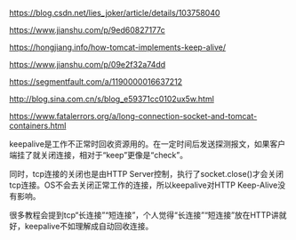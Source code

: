 https://blog.csdn.net/lies_joker/article/details/103758040

https://www.jianshu.com/p/9ed60827177c

https://hongjiang.info/how-tomcat-implements-keep-alive/

https://www.jianshu.com/p/09e2f32a74dd



https://segmentfault.com/a/1190000016637212

http://blog.sina.com.cn/s/blog_e59371cc0102ux5w.html





https://www.fatalerrors.org/a/long-connection-socket-and-tomcat-containers.html



keepalive是工作不正常时回收资源用的。在一定时间后发送探测报文，如果客户端挂了就关闭连接，相对于“keep”更像是“check”。



同时，tcp连接的关闭也是由HTTP Server控制，执行了socket.close()才会关闭tcp连接。OS不会去关闭正常工作的连接，所以keepalive对HTTP Keep-Alive没有影响。



很多教程会提到tcp“长连接”“短连接”，个人觉得“长连接”“短连接”放在HTTP讲就好，keepalive不如理解成自动回收连接。